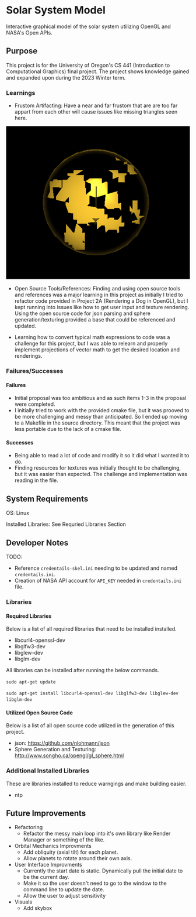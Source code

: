 # Solar System Model
Interactive graphical model of the solar system utilizing OpenGL and NASA's Open APIs.

## Purpose
This project is for the University of Oregon's CS 441 (Introduction to Computational Graphics) final project.
The project shows knowledge gained and expanded upon during the 2023 Winter term.

### Learnings
- Frustom Artifacting: Have a near and far frustom that are are too far appart from each other will cause issues like missing triangles seen here.

![Distant Frustom Artifacting](/imgs/sphereArtifacting.png "Distant Frustom Artifacting")

- Open Source Tools/References: Finding and using open source tools and references was a major learning in this project as initially I tried to refactor code provided in Project 2A (Rendering a Dog in OpenGL), but I kept running into issues like how to get user input and texture rendering. Using the open source code for json parsing and sphere generation/texturing provided a base that could be referenced and updated.

- Learning how to convert typical math expressions to code was a challenge for this project, but I was able to relearn and properly implement projections of vector math to get the desired location and renderings. 

### Failures/Successes
#### Failures
- Initial proposal was too ambitious and as such items 1-3 in the proposal were completed.
- I initially tried to work with the provided cmake file, but it was prooved to be more challenging and messy than anticipated. So I ended up moving to a Makefile in the source directory. This meant that the project was less portable due to the lack of a cmake file.

#### Successes
- Being able to read a lot of code and modify it so it did what I wanted it to do.
- Finding resources for textures was initially thought to be challenging, but it was easier than expected. The challenge and implementation was reading in the file.

## System Requirements
OS: Linux

Installed Libraries: See Requried Libraries Section

## Developer Notes
TODO:
- Reference `credentails-skel.ini` needing to be updated and named `credentails.ini`.
- Creation of NASA API account for `API_KEY` needed in `credentails.ini` file.

### Libraries
#### Required Libraries
Below is a list of all required libraries that need to be installed installed.
- libcurl4-openssl-dev
- libglfw3-dev
- libglew-dev
- libglm-dev

All libraries can be installed after running the below commands.

`sudo apt-get update`

`sudo apt-get install libcurl4-openssl-dev libglfw3-dev libglew-dev libglm-dev`

#### Utilized Open Source Code
Below is a list of all open source code utilized in the generation of this project.
- json: https://github.com/nlohmann/json
- Sphere Generation and Texturing: http://www.songho.ca/opengl/gl_sphere.html

### Additional Installed Libraries
These are libraries installed to reduce warngings and make building easier.
- ntp

## Future Improvements
- Refactoring
  - Refactor the messy main loop into it's own library like Render Manager or something of the like.
- Orbital Mechanics Improvments
  - Add obliquity (axial tilt) for each planet.
  - Allow planets to rotate around their own axis.
- User Interface Improvments
  - Currently the start date is static. Dynamically pull the initial date to be the current day.
  - Make it so the user doesn't need to go to the window to the command line to update the date.
  - Allow the user to adjust sensitivity
- Visuals
  - Add skybox